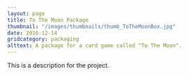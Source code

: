 ```yaml
---
layout: page
title: To The Moon Package
thumbnail: "/images/thumbnails/thumb_ToTheMoonBox.jpg"
date: 2016-12-14
gridcategory: packaging
alttext: A package for a card game called "To The Moon".
---
```

This is a description for the project.